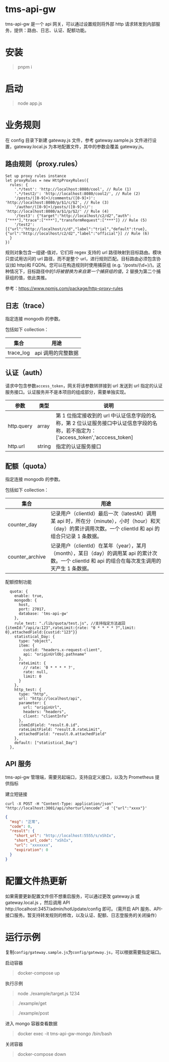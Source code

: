 # tms-api-gw

tms-api-gw 是一个 api 网关，可以通过设置规则将外部 http 请求转发到内部服务，提供：路由、日志、认证、配额功能。

# 安装

> pnpm i

# 启动

> node app.js

# 业务规则

在 config 目录下新建 gateway.js 文件，参考 gateway.sample.js 文件进行设置，gateway.local.js 为本地配置文件，其中的参数会覆盖 gateway.js。

## 路由规则（proxy.rules）

```
Set up proxy rules instance
let proxyRules = new HttpProxyRules({
  rules: {
    '.*/test': 'http://localhost:8080/cool', // Rule (1)
    '.*/test2/': 'http://localhost:8080/cool2/', // Rule (2)
    '/posts/([0-9]+)/comments/([0-9]+)': 'http://localhost:8080/p/$1/c/$2', // Rule (3)
    '/author/([0-9]+)/posts/([0-9]+)/': 'http://localhost:8080/a/$1/p/$2/' // Rule (4)
    '/test3': {"target":"http://localhost/c2/d2","auth":["***"],"trace":["***"],"transformRequest":["***"]} // Rule (5)
    '/test2': [{"url":"http://localhost/c/d","label":"trial","default":true},{"url":"http://localhost/c2/d2","label":"official"}] // Rule (6)
  }
})
```

规则对象包含一组键-值对，它们将 regex 支持的 url 路径映射到目标路由。模块只尝试用访问的 url 路径，而不是整个 url，进行规则匹配。目标路由必须包含协议(如 http)和 FQDN。您可以在构造规则时使用捕获组 (e.g. '/posts/(\d+)/)。这种情况下，目标路径中的$1 将被替换为来自第一个捕获组的值，$2 替换为第二个捕获组的值，依此类推。

参考：https://www.npmjs.com/package/http-proxy-rules

## 日志（trace）

指定连接 mongodb 的参数。

包括如下 collection：

| 集合      | 用途               |
| --------- | ------------------ |
| trace_log | api 调用的完整数据 |

## 认证（auth）

请求中包含参数`access_token`，网关将该参数转拼接到 url 发送到 url 指定的认证服务接口。认证服务并不是本项目的组成部分，需要单独实现。

| 参数       | 类型   | 说明                                                                                                                               |
| ---------- | ------ | ---------------------------------------------------------------------------------------------------------------------------------- |
| http.query | array  | 第 1 位指定接收到的 url 中认证信息字段的名称，第 2 位认证服务接口中认证信息字段的名称，若不指定为：['access_token','acccess_token] |
| http.url   | string | 指定的认证服务接口                                                                                                                 |

## 配额（quota）

指定连接 mongodb 的参数。

包括如下 collection：

| 集合            | 用途                                                                                                                                                         |
| --------------- | ------------------------------------------------------------------------------------------------------------------------------------------------------------ |
| counter_day     | 记录用户（clientId）最后一次（latestAt）调用某 api 时，所在分（minute），小时（hour）和天（day）的累计调用次数。一个 clientId 和 api 的组合只记录 1 条数据。 |
| counter_archive | 记录用户（clientId）在某年（year），某月（month），某日（day）的调用某 api 的累计次数。一个 clientId 和 api 的组合在每次发生调用的天产生 1 条数据。          |

配额控制功能

```
  quota: {
    enable: true,
    mongodb: {
      host,
      port: 27017,
      database: 'tms-api-gw'
    },
    rule_test: "./lib/quota/test.js", //支持指定方法返回  {itemId:"/api/a:123",rateLimit:{rate: "0 * * * * ?",limit: 0},attachedField:{custid:"123"}}
    statistical_Day: {
      type: "object",
      item: {
        custid: "headers.x-request-client",
        api: "originUrlObj.pathname"
      },
      rateLimit: {
        // rate: '0 * * * * ?',
        rate: null,
        limit: 0
      }
    },
    http_test: {
      type: "http",
      url: "http://localhost/api",
      parameter: {
        url: "originUrl",
        headers: "headers",
        client: "clientInfo"
      },
      itemIdField: "result.0.id",
      rateLimitField: "result.0.rateLimit",
      attachedField: "result.0.attachedField"
    },
    default: ["statistical_Day"]
  },
```

## API 服务

tms-api-gw 管理端，需要另起端口，支持自定义接口，以及为 Prometheus 提供指标

建立短链接

```
curl -X POST -H "Content-Type: application/json" "http://localhost:3001/api/shorturl/encode" -d '{"url":"xxxx"}'
```

```json
{
  "msg": "正常",
  "code": 0,
  "result": {
    "short_url": "http://localhost:5555/s/xShIx",
    "short_url_code": "xShIx",
    "url": "xxxxxxx",
    "expiration": 0
  }
}
```

# 配置文件热更新

如果需要更新配置文件但不想重启服务，可以通过更改 gateway.js 或 gateway.local.js ，然后调用 API http://localhost:3457/admin/hotUpdate/config
即可。（需开启 API 服务、API-接口服务。暂支持转发规则的修改，以及认证、配额、日志登服务的关闭操作）

# 运行示例

复制`config/gateway.sample.js`为`config/gateway.js`，可以根据需要指定端口。

启动容器

> docker-compose up

执行示例

> node ./example/target.js 1234

> ./example/get

> ./example/post

进入 mongo 容器查看数据

> docker exec -it tms-api-gw-mongo /bin/bash

关闭容器

> docker-compose down
